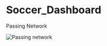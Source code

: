 # Soccer_Dashboard 







Passing Network

![Passing network](https://raw.githubusercontent.com/andrewlfc7/Soccer_Analytics/main/figures/02132023_pass_networkliv.png)
